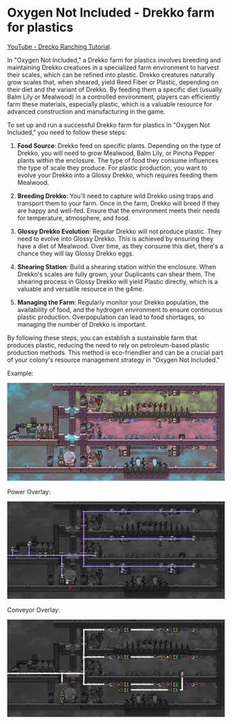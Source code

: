 # Oxygen Not Included - Drekko farm for plastics

[YouTube - Drecko Ranching Tutorial](https://www.youtube.com/watch?v=2RhoyFAjYSg).

In "Oxygen Not Included," a Drekko farm for plastics involves breeding and maintaining Drekko creatures in a specialized farm environment to harvest their scales, which can be refined into plastic. Drekko creatures naturally grow scales that, when sheared, yield Reed Fiber or Plastic, depending on their diet and the variant of Drekko. By feeding them a specific diet (usually Balm Lily or Mealwood) in a controlled environment, players can efficiently farm these materials, especially plastic, which is a valuable resource for advanced construction and manufacturing in the game.


To set up and run a successful Drekko farm for plastics in "Oxygen Not Included," you need to follow these steps:

1. **Food Source**: Drekko feed on specific plants. Depending on the type of Drekko, you will need to grow Mealwood, Balm Lily, or Pincha Pepper plants within the enclosure. The type of food they consume influences the type of scale they produce. For plastic production, you want to evolve your Drekko into a Glossy Drekko, which requires feeding them Mealwood.

2. **Breeding Drekko**: You'll need to capture wild Drekko using traps and transport them to your farm. Once in the farm, Drekko will breed if they are happy and well-fed. Ensure that the environment meets their needs for temperature, atmosphere, and food.

3. **Glossy Drekko Evolution**: Regular Drekko will not produce plastic. They need to evolve into Glossy Drekko. This is achieved by ensuring they have a diet of Mealwood. Over time, as they consume this diet, there's a chance they will lay Glossy Drekko eggs.

4. **Shearing Station**: Build a shearing station within the enclosure. When Drekko's scales are fully grown, your Duplicants can shear them. The shearing process in Glossy Drekko will yield Plastic directly, which is a valuable and versatile resource in the g4me.

5. **Managing the Farm**: Regularly monitor your Drekko population, the availability of food, and the hydrogen environment to ensure continuous plastic production. Overpopulation can lead to food shortages, so managing the number of Drekko is important.

By following these steps, you can establish a sustainable farm that produces plastic, reducing the need to rely on petroleum-based plastic production methods. This method is eco-friendlier and can be a crucial part of your colony's resource management strategy in "Oxygen Not Included."


Example:

![Example!](layout.png)

Power Overlay:

![Power!](power.png)

Conveyor Overlay:

![Conveyor!](conveyor.png)
